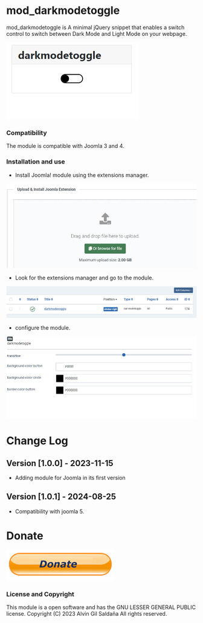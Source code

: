 # mod_darkmodetoggle
mod_darkmodetoggle is A minimal jQuery snippet that enables a switch control to switch between Dark Mode and Light Mode on your webpage.

![](https://github.com/alvinalvin/holamundo/blob/6c6844d440ead243447e67162832b747ab1b32d0/darmode.jpg)
### Compatibility
 The module is compatible with Joomla 3 and 4.
 ### Installation and use

<ul>
<li>Install Joomla! module using the extensions manager.</li>
</ul>

![](https://github.com/alvinalvin/holamundo/blob/4d66fb03376df76ea5f4c30825d7b59a66f186e5/imgg.jpg)


<ul>
<li>Look for the extensions manager and go to the module.</li>
</ul>

![](https://github.com/alvinalvin/holamundo/blob/0371748e771f52df42c3730bbd957c1f579d9ca9/modulodark.jpg)


<ul>
<li>configure the module.</li>
</ul>

![](https://github.com/alvinalvin/holamundo/blob/e8d347ccd4b1fb04df8fbe9496e661bdf7657e7f/colordark.jpg)

# Change Log

## Version [1.0.0] - 2023-11-15

<ul>
<li>Adding module for Joomla in its first version</li>
</ul>

## Version [1.0.1] - 2024-08-25

<ul>
<li>Compatibility with joomla 5.</li>
</ul>

# Donate
<a title="" href="https://www.paypal.com/donate/?hosted_button_id=B7YYDKUTNU8PS"><img src="https://github.com/alvinalvin/holamundo/blob/1dce12abea45d82ecbce3423f7ecdeb3e5f275a5/PayPal-Donate-Button-PNG.png" alt="" /></a>



### License and Copyright

This module is a open software and has the GNU LESSER GENERAL PUBLIC license. Copyright (C) 2023 Alvin Gil Saldaña All rights reserved.
